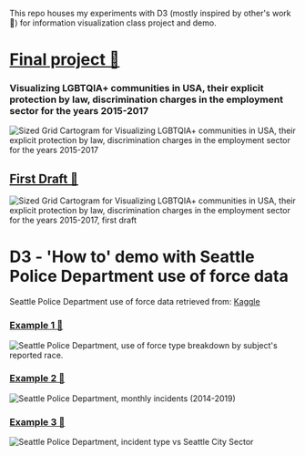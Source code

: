 This repo houses my experiments with D3 (mostly inspired by other's work 🧪) for information visualization class project and demo.


# [Final project 🔗](http://prasadthakur.info/viz-design-demo/final-2.html) 
### Visualizing LGBTQIA+ communities in USA, their explicit protection by law, discrimination charges in the employment sector for the years 2015-2017
![Sized Grid Cartogram for Visualizing LGBTQIA+ communities in USA, their explicit protection by law, discrimination charges in the employment sector for the years 2015-2017](https://user-images.githubusercontent.com/43764832/85897609-7f3bb280-b7af-11ea-986e-30af93d48722.png)


## [First Draft 🔗](http://prasadthakur.info/viz-design-demo/final.html) 
![Sized Grid Cartogram for Visualizing LGBTQIA+ communities in USA, their explicit protection by law, discrimination charges in the employment sector for the years 2015-2017, first draft](https://user-images.githubusercontent.com/43764832/85897715-c033c700-b7af-11ea-9913-df2ed960b1be.png)


# D3 - 'How to' demo with Seattle Police Department use of force data
Seattle Police Department use of force data retrieved from: [Kaggle](https://www.kaggle.com/city-of-seattle/seattle-use-of-force)

### [Example 1 🔗](http://prasadthakur.info/viz-design-demo/example1.html)
![Seattle Police Department, use of force type breakdown by subject's reported race.](https://raw.github.com/prsdthkr/viz-design-demo/master/screenshots/example1.png)

### [Example 2 🔗](http://prasadthakur.info/viz-design-demo/example2.html)
![Seattle Police Department, monthly incidents (2014-2019)](https://raw.github.com/prsdthkr/viz-design-demo/master/screenshots/example2.png)

### [Example 3 🔗](http://prasadthakur.info/viz-design-demo/example3.html)
![Seattle Police Department, incident type vs Seattle City Sector](https://raw.github.com/prsdthkr/viz-design-demo/master/screenshots/example3.png)
